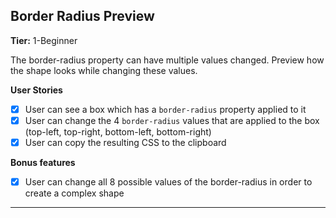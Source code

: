 
## Border Radius Preview

**Tier:** 1-Beginner

The border-radius property can have multiple values changed. Preview how the shape looks while changing these values.

**User Stories**

-   [x] User can see a box which has a `border-radius` property applied to it
-   [x] User can change the 4 `border-radius` values that are applied to the box (top-left, top-right, bottom-left, bottom-right)
-   [x] User can copy the resulting CSS to the clipboard

**Bonus features**

-   [x] User can change all 8 possible values of the border-radius in order to create a complex shape

---